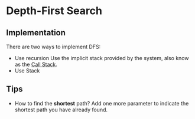 # Depth-First Search


## Implementation

There are two ways to implement DFS:

- Use recursion
  Use the implicit stack provided by the system, also know as the [Call Stack](https://en.wikipedia.org/wiki/Call_stack).
- Use Stack

## Tips

- How to find the **shortest** path?
  Add one more parameter to indicate the shortest path you have already found.